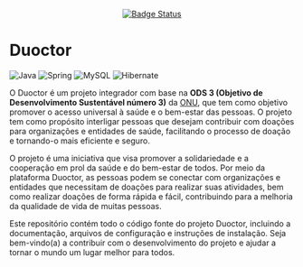 <p align="center">
    <a href="https://github.com/samuel-prata">
        <img alt="Badge Status" src="https://img.shields.io/badge/status%20-Concluído (backend)-1abc9c.svg" />
    </a>
    </p>

# Duoctor

![Java](https://img.shields.io/badge/java-%23ED8B00.svg?style=for-the-badge&logo=java&logoColor=white)
![Spring](https://img.shields.io/badge/spring-%236DB33F.svg?style=for-the-badge&logo=spring&logoColor=white)
![MySQL](https://img.shields.io/badge/mysql-%2300f.svg?style=for-the-badge&logo=mysql&logoColor=white)
![Hibernate](https://img.shields.io/badge/Hibernate-59666C?style=for-the-badge&logo=Hibernate&logoColor=white)

 O Duoctor é um projeto integrador com base na **ODS 3 (Objetivo de Desenvolvimento Sustentável número 3)** da [ONU](https://brasil.un.org/pt-br/sdgs), que tem como objetivo promover o acesso universal à saúde e o bem-estar das pessoas. O projeto tem como propósito interligar pessoas que desejam contribuir com doações para organizações e entidades de saúde, facilitando o processo de doação e tornando-o mais eficiente e seguro.

 O projeto é uma iniciativa que visa promover a solidariedade e a cooperação em prol da saúde e do bem-estar de todos. Por meio da plataforma Duoctor, as pessoas podem se conectar com organizações e entidades que necessitam de doações para realizar suas atividades, bem como realizar doações de forma rápida e fácil, contribuindo para a melhoria da qualidade de vida de muitas pessoas.

 Este repositório contém todo o código fonte do projeto Duoctor, incluindo a documentação, arquivos de configuração e instruções de instalação. Seja bem-vindo(a) a contribuir com o desenvolvimento do projeto e ajudar a tornar o mundo um lugar melhor para todos.

